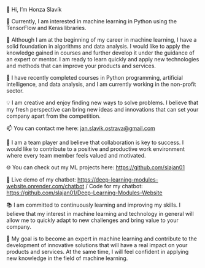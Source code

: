 👋 Hi, I’m Honza Slavík

👀 Currently, I am interested in machine learning in Python using the TensorFlow and Keras libraries.

🧠 Although I am at the beginning of my career in machine learning, I have a solid foundation in algorithms and data analysis. I would like to apply the knowledge gained in courses and further develop it under the guidance of an expert or mentor. I am ready to learn quickly and apply new technologies and methods that can improve your products and services.

🌱 I have recently completed courses in Python programming, artificial intelligence, and data analysis, and I am currently working in the non-profit sector.

💡 I am creative and enjoy finding new ways to solve problems. I believe that my fresh perspective can bring new ideas and innovations that can set your company apart from the competition.

📫 You can contact me here: jan.slavik.ostrava@gmail.com

🤝 I am a team player and believe that collaboration is key to success. I would like to contribute to a positive and productive work environment where every team member feels valued and motivated.

🌐 You can check out my ML projects here: https://github.com/slajan01

🤖 Live demo of my chatbot: https://deep-learning-modules-website.onrender.com/chatbot / Code for my chatbot: https://github.com/slajan01/Deep-Learning-Modules-Website

📚 I am committed to continuously learning and improving my skills. I believe that my interest in machine learning and technology in general will allow me to quickly adapt to new challenges and bring value to your company.

🎯 My goal is to become an expert in machine learning and contribute to the development of innovative solutions that will have a real impact on your products and services. At the same time, I will feel confident in applying new knowledge in the field of machine learning.
